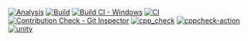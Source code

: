 [![Analysis](https://github.com/MUGUNTHANS862000/M2_PROJECT-EMBEDDED-SYSTEM-2022/actions/workflows/Analysis.yml/badge.svg)](https://github.com/MUGUNTHANS862000/M2_PROJECT-EMBEDDED-SYSTEM-2022/actions/workflows/Analysis.yml)
[![Build](https://github.com/MUGUNTHANS862000/M2_PROJECT-EMBEDDED-SYSTEM-2022/actions/workflows/build.yml/badge.svg)](https://github.com/MUGUNTHANS862000/M2_PROJECT-EMBEDDED-SYSTEM-2022/actions/workflows/build.yml)
[![Build CI - Windows](https://github.com/MUGUNTHANS862000/M2_PROJECT-EMBEDDED-SYSTEM-2022/actions/workflows/Build_windows.yml/badge.svg)](https://github.com/MUGUNTHANS862000/M2_PROJECT-EMBEDDED-SYSTEM-2022/actions/workflows/Build_windows.yml)
[![CI](https://github.com/MUGUNTHANS862000/M2_PROJECT-EMBEDDED-SYSTEM-2022/actions/workflows/Valgrind.yml/badge.svg)](https://github.com/MUGUNTHANS862000/M2_PROJECT-EMBEDDED-SYSTEM-2022/actions/workflows/Valgrind.yml)
[![Contribution Check - Git Inspector](https://github.com/MUGUNTHANS862000/M2_PROJECT-EMBEDDED-SYSTEM-2022/actions/workflows/git_inspector.yml/badge.svg)](https://github.com/MUGUNTHANS862000/M2_PROJECT-EMBEDDED-SYSTEM-2022/actions/workflows/git_inspector.yml)
[![cpp_check](https://github.com/MUGUNTHANS862000/M2_PROJECT-EMBEDDED-SYSTEM-2022/actions/workflows/cppcheck.yml/badge.svg)](https://github.com/MUGUNTHANS862000/M2_PROJECT-EMBEDDED-SYSTEM-2022/actions/workflows/cppcheck.yml)
[![cppcheck-action](https://github.com/MUGUNTHANS862000/M2_PROJECT-EMBEDDED-SYSTEM-2022/actions/workflows/main.yml/badge.svg)](https://github.com/MUGUNTHANS862000/M2_PROJECT-EMBEDDED-SYSTEM-2022/actions/workflows/main.yml)
[![unity](https://github.com/MUGUNTHANS862000/M2_PROJECT-EMBEDDED-SYSTEM-2022/actions/workflows/unity.yml/badge.svg)](https://github.com/MUGUNTHANS862000/M2_PROJECT-EMBEDDED-SYSTEM-2022/actions/workflows/unity.yml)
